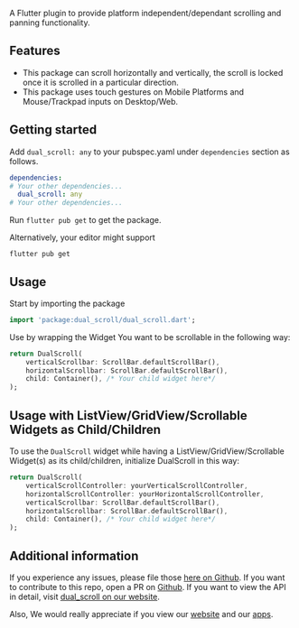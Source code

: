 A Flutter plugin to provide platform independent/dependant scrolling and panning functionality.

## Features

* This package can scroll horizontally and vertically, the scroll is locked once it is scrolled in a particular direction.
* This package uses touch gestures on Mobile Platforms and Mouse/Trackpad inputs on Desktop/Web.

## Getting started

 Add ```dual_scroll: any``` to your pubspec.yaml under `dependencies` section as follows.

 ```yaml
 dependencies:
# Your other dependencies...
   dual_scroll: any
# Your other dependencies...
 ```
 
 Run ```flutter pub get``` to get the package.

 Alternatively, your editor might support 
 
 ```flutter pub get```

## Usage

Start by importing the package
```dart
import 'package:dual_scroll/dual_scroll.dart';
```

Use by wrapping the Widget You want to be scrollable in the following way:
```dart
return DualScroll(
    verticalScrollbar: ScrollBar.defaultScrollBar(),
    horizontalScrollbar: ScrollBar.defaultScrollBar(),
    child: Container(), /* Your child widget here*/
);
```

## Usage with ListView/GridView/Scrollable Widgets as Child/Children

To use the `DualScroll` widget while having a ListView/GridView/Scrollable Widget(s) as its child/children, initialize DualScroll in this way:
```dart
return DualScroll(
    verticalScrollController: yourVerticalScrollController,
    horizontalScrollController: yourHorizontalScrollController,
    verticalScrollbar: ScrollBar.defaultScrollBar(),
    horizontalScrollbar: ScrollBar.defaultScrollBar(),
    child: Container(), /* Your child widget here*/
);
```

## Additional information

If you experience any issues, please file those [here on Github][1]. If you want to contribute to this repo, open a PR on [Github][2]. If you want to view the API in detail, visit [dual_scroll on our website][3].

Also, We would really appreciate if you view our [website][4] and our [apps][5].

[1]: https://github.com/nbrgdevelopers41/dual_scroll/issues

[2]: https://github.com/nbrgdevelopers41/dual_scroll/pulls

[3]: https://nbrg-developers.web.app/docs/plugins/flutter/dual_scroll

[4]: https://nbrg-developers.web.app

[5]: https://nbrg-developers.web.app/services/one-nbrg/apps
